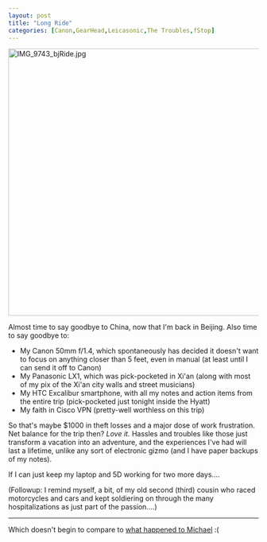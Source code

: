 ```yaml
---
layout: post
title: "Long Ride"
categories: [Canon,GearHead,Leicasonic,The Troubles,fStop]
---
```

<img alt="IMG_9743_bjRide.jpg" src="http://www.botzilla.com/blog/pix2008/IMG_9743_bjRide.jpg" width="807" height="538" border="0" />

Almost time to say goodbye to China, now that I'm back in Beijing. Also time to say goodbye to:<ul><li>My Canon 50mm f/1.4, which spontaneously has decided it doesn't want to focus on anything closer than 5 feet, even in manual (at least until I can send it off to Canon)</li><li>My Panasonic LX1, which was pick-pocketed in Xi'an (along with most of my pix of the Xi'an city walls and street musicians)</li><li>My HTC Excalibur smartphone, with all my notes and action items from the entire trip (pick-pocketed just tonight inside the Hyatt)</li><li>My faith in Cisco VPN (pretty-well worthless on this trip)</li></ul>So that's maybe $1000 in theft losses and a major dose of work frustration. Net balance for the trip then? <i>Love it.</i> Hassles and troubles like those just transform a vacation into an adventure, and the experiences I've had will last a lifetime, unlike any sort of electronic gizmo (and I have paper backups of my notes).

If  I can just keep my laptop and 5D working for two more days....

(Followup: I remind myself, a bit, of my old second (third) cousin who raced motorcycles and cars and kept soldiering on through the many hospitalizations as just part of the passion....)

<hr>

Which doesn't begin to compare to <a href="http://2point8.whileseated.org/2008/01/07/robbed/">what happened to Michael</a> :(



<!--more-->

